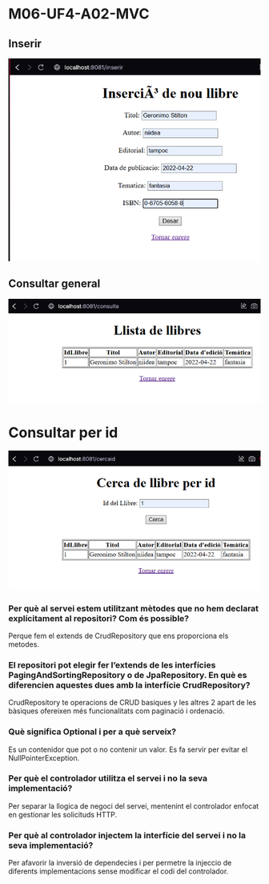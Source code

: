 # M06-UF4-A02-MVC

## Inserir
![alt text](image.png)

## Consultar general
![alt text](image-1.png)

# Consultar per id
![alt text](image-2.png)


### Per què al servei estem utilitzant mètodes que no hem declarat explícitament al repositori? Com és possible?
Perque fem el extends de CrudRepository que ens proporciona els metodes.

### El repositori pot elegir fer l’extends de les interfícies PagingAndSortingRepository o de JpaRepository. En què es diferencien aquestes dues amb la interfície CrudRepository?
CrudRepository te operacions de CRUD basiques y les altres 2 apart de les bàsiques ofereixen més funcionalitats com paginació i ordenació.

### Què significa Optional<Classe> i per a què serveix?
Es un contenidor que pot o no contenir un valor. Es fa servir per evitar el NullPointerException.

### Per què el controlador utilitza el servei i no la seva implementació?
Per separar la llogica de negoci del servei, mentenint el controlador enfocat en gestionar les solicituds HTTP.

### Per què al controlador injectem la interfície del servei i no la seva implementació?
Per afavorir la inversió de dependecies i per permetre la injeccio de diferents implementacions sense modificar el codi del controlador.
